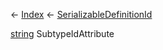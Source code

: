 ← [Index](Api-Index) ← [SerializableDefinitionId](VRage.ObjectBuilders.SerializableDefinitionId)

[string](System.String) SubtypeIdAttribute

